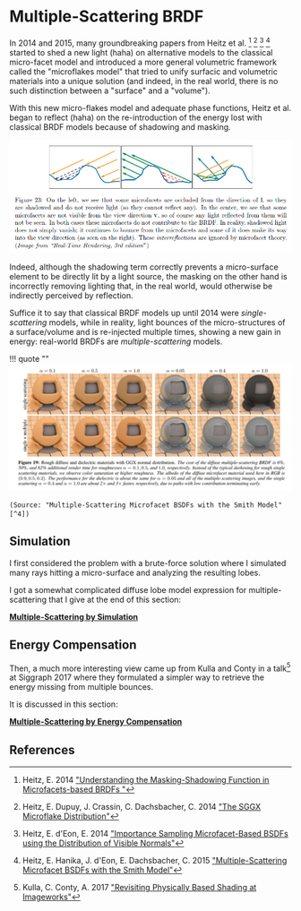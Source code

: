 ﻿# Multiple-Scattering BRDF

In 2014 and 2015, many groundbreaking papers from Heitz et al. [^1] [^2] [^3] [^4] started to shed a new light (haha) on alternative models to the classical micro-facet model and introduced
 a more general volumetric framework called the "microflakes model" that tried to unify surfacic and volumetric materials into a unique solution (and indeed, in the real world, there is no such distinction between a "surface" and a "volume").

With this new micro-flakes model and adequate phase functions, Heitz et al. began to reflect (haha) on the re-introduction of the energy lost with classical BRDF models because of shadowing and masking.

![shadowing/masking](./images/MicrofacetsShadowingMasking.jpg)

Indeed, although the shadowing term correctly prevents a micro-surface element to be directly lit by a light source, the masking on the other hand is incorrectly removing lighting that, in the real world, would otherwise be indirectly perceived by reflection.

Suffice it to say that classical BRDF models up until 2014 were *single-scattering* models, while in reality, light bounces of the micro-structures of a surface/volume and is re-injected multiple times, showing a new gain in energy: real-world BRDFs are *multiple-scattering* models.

!!! quote ""
    ![shadowing/masking](./images/MSBRDF.jpg)

	(Source: "Multiple-Scattering Microfacet BSDFs with the Smith Model" [^4])


## Simulation

I first considered the problem with a brute-force solution where I simulated many rays hitting a micro-surface and analyzing the resulting lobes.

I got a somewhat complicated diffuse lobe model expression for multiple-scattering that I give at the end of this section:


**[Multiple-Scattering by Simulation](../MSBRDFBruteForce)**


## Energy Compensation

Then, a much more interesting view came up from Kulla and Conty in a talk[^5] at Siggraph 2017 where they formulated a simpler way to retrieve the energy missing from multiple bounces.

It is discussed in this section:


**[Multiple-Scattering by Energy Compensation](../MSBRDFEnergyCompensation)**


## References

[^1]: Heitz, E. 2014 ["Understanding the Masking-Shadowing Function in Microfacets-based BRDFs "](https://hal.inria.fr/hal-00942452v1/document)
[^2]: Heitz, E. Dupuy, J. Crassin, C. Dachsbacher, C. 2014 ["The SGGX Microflake Distribution"](https://hal.archives-ouvertes.fr/hal-01500955)
[^3]: Heitz, E. d'Eon, E. 2014 ["Importance Sampling Microfacet-Based BSDFs using the Distribution of Visible Normals"](https://hal.inria.fr/hal-00996995v1/document)
[^4]: Heitz, E. Hanika, J. d'Eon, E. Dachsbacher, C. 2015 ["Multiple-Scattering Microfacet BSDFs with the Smith Model"](https://eheitzresearch.wordpress.com/240-2/)
[^5]: Kulla, C. Conty, A. 2017 ["Revisiting Physically Based Shading at Imageworks"](http://blog.selfshadow.com/publications/s2017-shading-course/imageworks/s2017_pbs_imageworks_slides.pdf)

